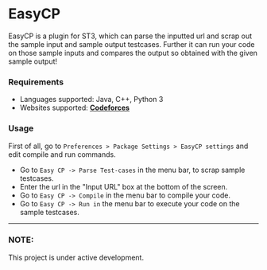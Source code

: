# EasyCP
EasyCP is a plugin for ST3, which can parse the inputted url and scrap out the sample input and sample output testcases. Further it can run 
your code on those sample inputs and compares the output so obtained with the given sample output!  

### Requirements

- Languages supported: Java, C++, Python 3
- Websites supported: **[Codeforces](https://codeforces.com "Visit codeforces.com")**

### Usage

First of all, go to `Preferences > Package Settings > EasyCP settings` and edit compile and run commands. 

- Go to `Easy CP -> Parse Test-cases` in the menu bar, to scrap sample testcases.
- Enter the url in the "Input URL" box at the bottom of the screen.
- Go to `Easy CP -> Compile` in the menu bar to compile your code.
- Go to `Easy CP -> Run in` the menu bar to execute your code on the sample testcases. 

---

### NOTE:
This project is under active development. 
